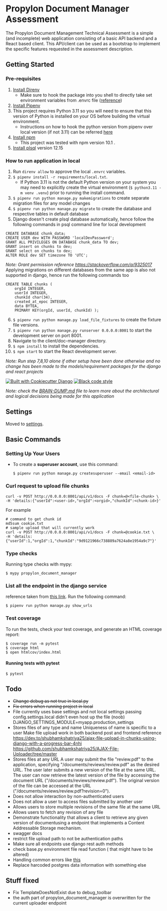# Propylon Document Manager Assessment

The Propylon Document Management Technical Assessment is a simple (and incomplete) web application consisting of a basic API backend and a React based client.  This API/client can be used as a bootstrap to implement the specific features requested in the assessment description. 

## Getting Started
### Pre-requisites
1. [Install Direnv](https://direnv.net/docs/installation.html)
   - Make sure to hook the package into you shell to directly take set environment variables from .envrc file ([reference](https://shivamarora.medium.com/a-guide-to-manage-your-environment-variables-in-a-better-way-using-direnv-2c1cd475c8e))
2. [Install Pipenv](https://pipenv.pypa.io/en/latest/installation/)
3. This project requires Python 3.11 so you will need to ensure that this version of Python is installed on your OS before building the virtual environment.
    - Instructions on how to hook the python version from pipenv over local version (if not 3.11) can be referred [here](https://stackoverflow.com/a/34156303)
4. [Install npm](https://nodejs.org/en/download/package-manager)
    - This project was tested with npm version 10.1 .
5. [Install plsql](https://www.postgresql.org/download/) version 12.15

### How to run application in local
1. Run `direnv allow` to approve the local `.envrc` variables.
2. `$ pipenv install -r requirements/local.txt`.  
   - If Python 3.11 is not the default Python version on your system you may need to explicitly create the virtual environment (`$ python3.11 -m venv .venv`) prior to running the install command. 
3. `$ pipenv run python manage.py makemigrations` to create separate migration files for any model changes
4. `$ pipenv run python manage.py migrate` to create the database and respective tables in default database
5. Django doesn't create plsql database automatically, hence follow the following commands in psql command line for local development
```
CREATE DATABASE chunk_data;
CREATE USER dev WITH PASSWORD 'localDevPassword';
GRANT ALL PRIVILEGES ON DATABASE chunk_data TO dev;
GRANT insert on chunks to dev;
GRANT select on chunks to dev;
ALTER ROLE dev SET timezone TO 'UTC';
```
_Note: Grant permission reference https://stackoverflow.com/q/9325017_
Applying migrations on different databases from the same app is also not supported in django, hence run the following commands too
```
CREATE TABLE chunks ( 
    orgId INTEGER, 
    userId INTEGER, 
    chunkId char(34), 
    created_at_epoc INTEGER,
    data BYTEA,
    PRIMARY KEY(orgId, userId, chunkId) );
```
6. `$ pipenv run python manage.py load_file_fixtures` to create the fixture file versions.
7. `$ pipenv run python manage.py runserver 0.0.0.0:8001` to start the development server on port 8001.
8. Navigate to the client/doc-manager directory.
9. `$ npm install` to install the dependencies.
10. `$ npm start` to start the React development server.

_Note: Run step 7,8,10 alone if other setup have been done otherwise and no change has been made to the models/requirement packages for the django and react projects_


[![Built with Cookiecutter Django](https://img.shields.io/badge/built%20with-Cookiecutter%20Django-ff69b4.svg?logo=cookiecutter)](https://github.com/cookiecutter/cookiecutter-django/)
[![Black code style](https://img.shields.io/badge/code%20style-black-000000.svg)](https://github.com/ambv/black)


_Note: check the [BRAIN-DUMP.md](./BRAIN-DUMP.md) file to learn more about the architectural and logical decisions being made for this application_

## Settings

Moved to [settings](http://cookiecutter-django.readthedocs.io/en/latest/settings.html).

## Basic Commands

### Setting Up Your Users

- To create a **superuser account**, use this command:

      $ pipenv run python manage.py createsuperuser --email <email-id>

### Curl request to upload file chunks

```
curl -v POST http://0.0.0.0:8001/api/v1/docs -F chunk=@<file-chunk> \
-H 'details:{"userId":<user-id>,"orgId":<orgid>,"chunkId":<chunk-id>}' 
```

For example
```shell
# command to get chunk id
md5sum cookie.txt
# sample upload that will currently work
curl -v POST http://0.0.0.0:8001/api/v1/docs -F chunk=@cookie.txt \
-H 'details:{"userId":1,"orgId":1,"chunkId":"9d9121966c738889a7624a8e1954a9c7"}' 
```

### Type checks

Running type checks with mypy:

    $ mypy propylon_document_manager

### List all the endpoint in the django service
reference taken from [this link](https://stackoverflow.com/a/8844834). Run the following command: 

    $ pipenv run python manage.py show_urls

### Test coverage

To run the tests, check your test coverage, and generate an HTML coverage report:

    $ coverage run -m pytest
    $ coverage html
    $ open htmlcov/index.html

#### Running tests with pytest

    $ pytest
 
## Todo
- ~~Change debug as not true in local.py~~
- ~~Fix errors when running project in local~~
- File currently uses base settings and not local settings
 passing config.settings.local didn't even host up the file (noob)
 DJANGO_SETTINGS_MODULE=myapp.production_settings
- Stores files of any type and name
Uniqueness of name is specific to a user 
Make file upload work in both backend post and frontend
reference https://dev.to/shubhamkshatriya25/ajax-file-upload-in-chunks-using-django-with-a-progress-bar-4nhi
https://github.com/shubhamkshatriya25/AJAX-File-Uploader/tree/master
- Stores files at any URL
A user may submit the file "review.pdf" to the application, specifying "/documents/reviews/review.pdf" as the desired URL. The user later submits a new version of the file at the same URL.
The user can now retrieve the latest version of the file by accessing the document URL ("/documents/reviews/review.pdf"). The original version of the file can be accessed at the URL ("/documents/reviews/review.pdf?revision=0").
- Does not allow interaction by non-authenticated users
- Does not allow a user to access files submitted by another user
- Allows users to store multiple revisions of the same file at the same URL
- Allows users to fetch any revision of any file
- Demonstrate functionality that allows a client to retrieve any given version of documentusing a endpoint that implements a Content Addressable Storage mechanism.
- swagger docs
- restrict file upload path to not be authentication paths
- Make sure all endpoints use django rest auth methods
- check base.py environment file read function ( that might have to be altered)
- Handling common errors like [this](https://stackoverflow.com/questions/73097147/following-error-raised-templatedoesnotexisttemplate-name-chain-chain-django)
- Replace harcoded postgres data information with something else

## Stuff fixed
- Fix TemplateDoesNotExist due to debug_toolbar
- the auth part of propylon_document_manager is overwritten for the current uploader endpoint
